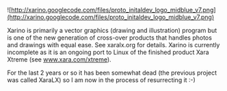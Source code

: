 ![http://xarino.googlecode.com/files/proto_initaldev_logo_midblue_v7.png](http://xarino.googlecode.com/files/proto_initaldev_logo_midblue_v7.png)

Xarino is primarily a vector graphics (drawing and illustration) program but is
one of the new generation of cross-over products that handles photos and
drawings with equal ease. See xaralx.org for details. Xarino is currently
incomplete as it is an ongoing port to Linux of the finished product Xara Xtreme
(see www.xara.com/xtreme).

For the last 2 years or so it has been somewhat dead (the previous project was called XaraLX) so I am now in the process of resurrecting it :-)